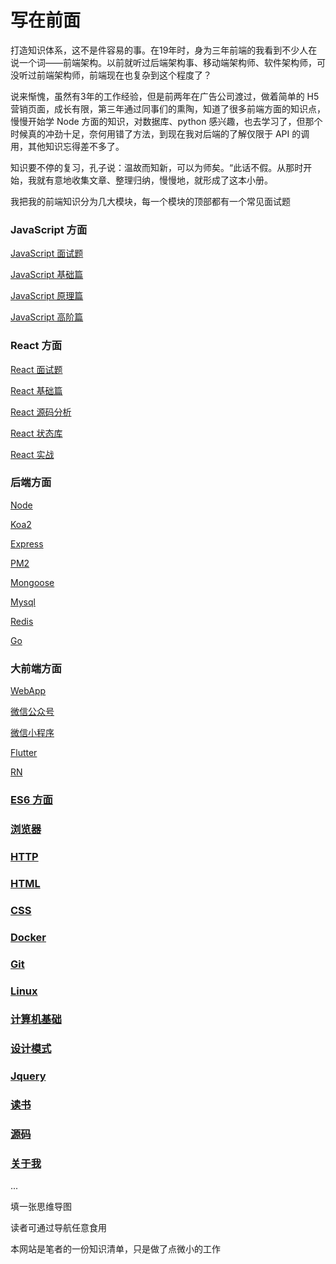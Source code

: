 # 写在前面



打造知识体系，这不是件容易的事。在19年时，身为三年前端的我看到不少人在说一个词——前端架构。以前就听过后端架构事、移动端架构师、软件架构师，可没听过前端架构师，前端现在也复杂到这个程度了？

说来惭愧，虽然有3年的工作经验，但是前两年在广告公司渡过，做着简单的 H5 营销页面，成长有限，第三年通过同事们的熏陶，知道了很多前端方面的知识点，慢慢开始学 Node 方面的知识，对数据库、python 感兴趣，也去学习了，但那个时候真的冲劲十足，奈何用错了方法，到现在我对后端的了解仅限于 API 的调用，其他知识忘得差不多了。

知识要不停的复习，孔子说：温故而知新，可以为师矣。“此话不假。从那时开始，我就有意地收集文章、整理归纳，慢慢地，就形成了这本小册。

我把我的前端知识分为几大模块，每一个模块的顶部都有一个常见面试题



### JavaScript 方面

[JavaScript 面试题](../JavaScript/面试题/)

[JavaScript 基础篇](../JavaScript/) 

[JavaScript 原理篇](../JavaScript/原理/)

[JavaScript 高阶篇](../JavaScript/高阶/)

### React 方面

[React 面试题](../React/面试题) 

[React 基础篇](../React/) 

[React 源码分析](../React/源码分析/手写React.md)

[React 状态库](../React/状态库/Redux.md)

[React 实战](../React/实战/React代码整洁.md)

### 后端方面

[Node](../Node/)

[Koa2](../Koa2/)

[Express](../Express/)

[PM2](../Node/PM2.md)

[Mongoose](../Mongoose/mongoose-teach.md)

[Mysql](../Mysql/mysql-teach.md)

[Redis](../Redis/redis-teach.md)

[Go](../Go/go.md)

### 大前端方面

[WebApp](../WebApp/)

[微信公众号](../WeChat/)

[微信小程序](../WxApp/)

[Flutter](../Flutter/)

[RN](../RN/)

### [ES6 方面](../ES6/)

### [浏览器](../Browser/)

### [HTTP](../HTTP/)

### [HTML](../HTML/)

### [CSS](../CSS/)

### [Docker](../Docker/)

### [Git](../Git)

### [Linux](../Linux)

### [计算机基础](../CSBasic/)

### [设计模式](../DesignPattern/发布订阅模式.md)

### [Jquery](../Jquery/高效jquery.md)

### [读书](../Read/book/)

### [源码](../Read/code/)

### [关于我](../About/about.md)



...

填一张思维导图

读者可通过导航任意食用


本网站是笔者的一份知识清单，只是做了点微小的工作

